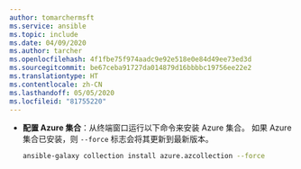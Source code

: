 ```yaml
---
author: tomarchermsft
ms.service: ansible
ms.topic: include
ms.date: 04/09/2020
ms.author: tarcher
ms.openlocfilehash: 4f1fbe75f974aadc9e92e518e0e84d49ee73ed3d
ms.sourcegitcommit: be67ceba91727da014879d16bbbbc19756ee22e2
ms.translationtype: HT
ms.contentlocale: zh-CN
ms.lasthandoff: 05/05/2020
ms.locfileid: "81755220"
---
```

- **配置 Azure 集合**：从终端窗口运行以下命令来安装 Azure 集合。 如果 Azure 集合已安装，则 `--force` 标志会将其更新到最新版本。

    ```bash
    ansible-galaxy collection install azure.azcollection --force
    ```
